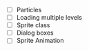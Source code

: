 - [ ] Particles
- [ ] Loading multiple levels
- [ ] Sprite class
- [ ] Dialog boxes
- [ ] Sprite Animation
